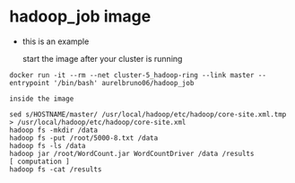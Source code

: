 #  hadoop_job image
* this is an example 

    start the image after your cluster is running
```Shell
docker run -it --rm --net cluster-5_hadoop-ring --link master --entrypoint '/bin/bash' aurelbruno06/hadoop_job
```
    inside the image
```Shell
sed s/HOSTNAME/master/ /usr/local/hadoop/etc/hadoop/core-site.xml.tmp > /usr/local/hadoop/etc/hadoop/core-site.xml
hadoop fs -mkdir /data
hadoop fs -put /root/5000-8.txt /data
hadoop fs -ls /data
hadoop jar /root/WordCount.jar WordCountDriver /data /results
[ computation ]
hadoop fs -cat /results
```
